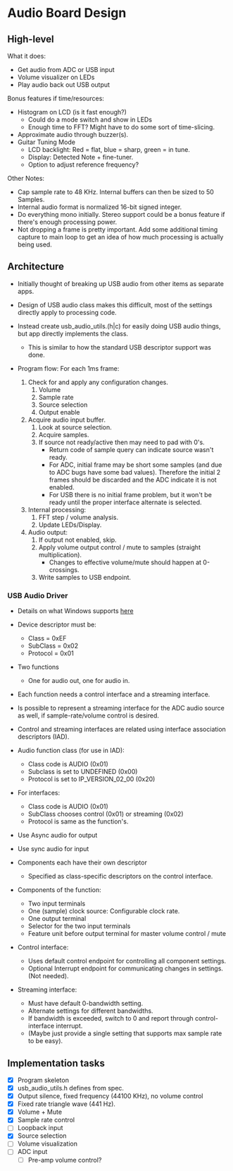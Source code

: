# Audio Board Design

## High-level

What it does:

- Get audio from ADC or USB input
- Volume visualizer on LEDs
- Play audio back out USB output

Bonus features if time/resources:

- Histogram on LCD (is it fast enough?)
  - Could do a mode switch and show in LEDs
  - Enough time to FFT? Might have to do some sort of time-slicing.
- Approximate audio through buzzer(s).
- Guitar Tuning Mode
  - LCD backlight: Red = flat, blue = sharp, green = in tune.
  - Display: Detected Note + fine-tuner.
  - Option to adjust reference frequency?

Other Notes:

- Cap sample rate to 48 KHz. Internal buffers can then be sized to 50 Samples.
- Internal audio format is normalized 16-bit signed integer.
- Do everything mono initially. Stereo support could be a bonus feature if there's enough processing power.
- Not dropping a frame is pretty important. Add some additional timing capture to main loop to get an idea of how much processing is actually being used.

## Architecture

- Initially thought of breaking up USB audio from other items as separate apps.
- Design of USB audio class makes this difficult, most of the settings directly apply to processing code.
- Instead create usb_audio_utils.(h|c) for easily doing USB audio things, but app directly implements the class.
  - This is similar to how the standard USB descriptor support was done.

- Program flow: For each 1ms frame:
  1. Check for and apply any configuration changes.
     1. Volume
     2. Sample rate
     3. Source selection
     4. Output enable
  2. Acquire audio input buffer.
     1. Look at source selection.
     2. Acquire samples.
     3. If source not ready/active then may need to pad with 0's.
        - Return code of sample query can indicate source wasn't ready.
        - For ADC, initial frame may be short some samples (and due to ADC bugs have some bad values). Therefore the initial 2 frames should be discarded and the ADC indicate it is not enabled.
        - For USB there is no initial frame problem, but it won't be ready until the proper interface alternate is selected.
  3. Internal processing:
     1. FFT step / volume analysis.
     2. Update LEDs/Display.
  4. Audio output:
     1. If output not enabled, skip.
     2. Apply volume output control / mute to samples (straight multiplication).
        - Changes to effective volume/mute should happen at 0-crossings.
     3. Write samples to USB endpoint.

### USB Audio Driver

- Details on what Windows supports [here](https://learn.microsoft.com/en-us/windows-hardware/drivers/audio/usb-2-0-audio-drivers)

- Device descriptor must be:
  - Class = 0xEF
  - SubClass = 0x02
  - Protocol = 0x01

- Two functions
  - One for audio out, one for audio in.
- Each function needs a control interface and a streaming interface.
- Is possible to represent a streaming interface for the ADC audio source as well, if sample-rate/volume control is desired.
- Control and streaming interfaces are related using interface association descriptors (IAD).
- Audio function class (for use in IAD):
  - Class code is AUDIO (0x01)
  - Subclass is set to UNDEFINED (0x00)
  - Protocol is set to IP_VERSION_02_00 (0x20)

- For interfaces:
  - Class code is AUDIO (0x01)
  - SubClass chooses control (0x01) or streaming (0x02)
  - Protocol is same as the function's.

- Use Async audio for output
- Use sync audio for input

- Components each have their own descriptor
  - Specified as class-specific descriptors on the control interface.
- Components of the function:
  - Two input terminals
  - One (sample) clock source: Configurable clock rate.
  - One output terminal
  - Selector for the two input terminals
  - Feature unit before output terminal for master volume control / mute

- Control interface:
  - Uses default control endpoint for controlling all component settings.
  - Optional Interrupt endpoint for communicating changes in settings. (Not needed).
- Streaming interface:
  - Must have default 0-bandwidth setting.
  - Alternate settings for different bandwidths.
  - If bandwidth is exceeded, switch to 0 and report through control-interface interrupt.
  - (Maybe just provide a single setting that supports max sample rate to be easy).

## Implementation tasks

- [X] Program skeleton
- [X] usb_audio_utils.h defines from spec.
- [X] Output silence, fixed frequency (44100 KHz), no volume control
- [X] Fixed rate triangle wave (441 Hz).
- [X] Volume + Mute
- [X] Sample rate control
- [ ] Loopback input
- [X] Source selection
- [ ] Volume visualization
- [ ] ADC input
  - [ ] Pre-amp volume control?
